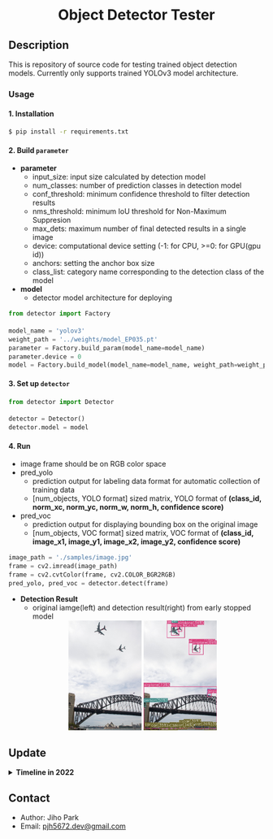 # <div align="center">Object Detector Tester</div>

## Description

This is repository of source code for testing trained object detection models. Currently only supports trained YOLOv3 model architecture.


### Usage

#### 1. Installation
```bash
$ pip install -r requirements.txt
```

#### 2. Build **`parameter`**
 - **parameter** 
    - input_size: input size calculated by detection model
    - num_classes: number of prediction classes in detection model
    - conf_threshold: minimum confidence threshold to filter detection results
    - nms_threshold: minimum IoU threshold for Non-Maximum Suppresion
    - max_dets: maximum number of final detected results in a single image
    - device: computational device setting (-1: for CPU, >=0: for GPU(gpu id))
    - anchors: setting the anchor box size
    - class_list: category name corresponding to the detection class of the model
 - **model**
    - detector model architecture for deploying

```python
from detector import Factory

model_name = 'yolov3'
weight_path = '../weights/model_EP035.pt'
parameter = Factory.build_param(model_name=model_name)
parameter.device = 0  
model = Factory.build_model(model_name=model_name, weight_path=weight_path, param=parameter)
```
 
#### 3. Set up **`detector`**

```python
from detector import Detector

detector = Detector()
detector.model = model
```

#### 4. Run
 - image frame should be on RGB color space
 - pred_yolo 
    - prediction output for labeling data format for automatic collection of training data
    - [num_objects, YOLO format] sized matrix, YOLO format of **(class_id, norm_xc, norm_yc, norm_w, norm_h, confidence score)**
 - pred_voc
    - prediction output for displaying bounding box on the original image
    - [num_objects, VOC format] sized matrix, VOC format of **(class_id, image_x1, image_y1, image_x2, image_y2, confidence score)**

```python
image_path = './samples/image.jpg'
frame = cv2.imread(image_path)
frame = cv2.cvtColor(frame, cv2.COLOR_BGR2RGB)
pred_yolo, pred_voc = detector.detect(frame) 
```

 - **Detection Result** 
   - original iamge(left) and detection result(right) from early stopped model
    <div align="center">
    <a href=""><img src=./asset/image.jpg width="30%" /></a>
    <a href=""><img src=./asset/result.jpg width="30%" /></a>
    </div>


## Update

<details>
    <summary><b> Timeline in 2022 </b></summary>

| Date | Content |
|:----:|:-----|
| 08-24 | first commit |

</details>


## Contact
- Author: Jiho Park  
- Email: pjh5672.dev@gmail.com  